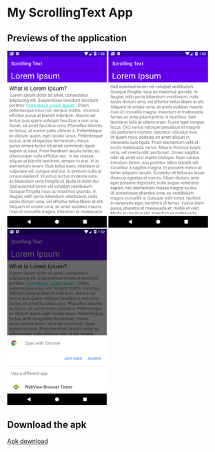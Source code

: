 # My ScrollingText App


## Previews of the application

<img title="" src="https://github.com/abhishek123-bit/CDN/blob/main/ScrollingTextApp/01.png?raw=true" alt="" width="231">
<img title="" src="https://github.com/abhishek123-bit/CDN/blob/main/ScrollingTextApp/02.png?raw=true" alt="" width="231">
<img title="" src="https://github.com/abhishek123-bit/CDN/blob/main/ScrollingTextApp/03.png?raw=true" alt="" width="231">

## Download the apk

[Apk download](https://github.com/abhishek123-bit/Codelab/releases/download/0.0.5/app-debug.apk)